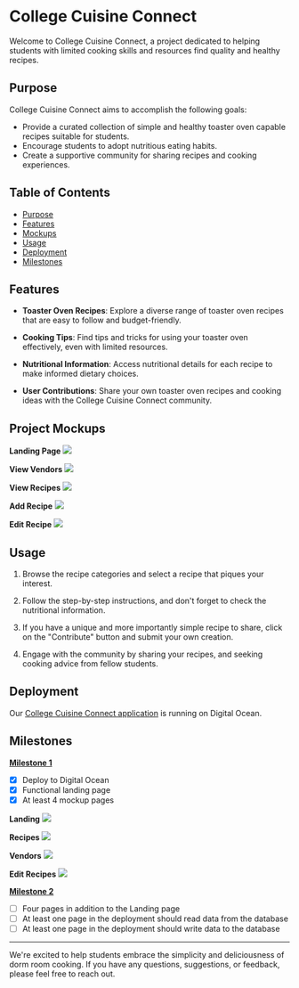 # College Cuisine Connect

Welcome to College Cuisine Connect, a project dedicated to helping students with limited cooking skills and resources find quality and healthy recipes.

## Purpose

College Cuisine Connect aims to accomplish the following goals:

- Provide a curated collection of simple and healthy toaster oven capable recipes suitable for students.
- Encourage students to adopt nutritious eating habits.
- Create a supportive community for sharing recipes and cooking experiences.

## Table of Contents

- [Purpose](#purpose)
- [Features](#features)
- [Mockups](#project-mockups)
- [Usage](#usage)
- [Deployment](#deployment)
- [Milestones](#milestones)

## Features

- **Toaster Oven Recipes**: Explore a diverse range of toaster oven recipes that are easy to follow and budget-friendly.

- **Cooking Tips**: Find tips and tricks for using your toaster oven effectively, even with limited resources.

- **Nutritional Information**: Access nutritional details for each recipe to make informed dietary choices.

- **User Contributions**: Share your own toaster oven recipes and cooking ideas with the College Cuisine Connect community.

## Project Mockups
**Landing Page**
<img src="/images/MockupCrop.png">

**View Vendors**
<img src="/images/ViewVendors.png">

**View Recipes**
<img src="/images/ViewRecipes.jpeg">

**Add Recipe**
<img src="/images/AddRecipe.jpeg">

**Edit Recipe**
<img src="/images/EditRecipe.jpeg">

## Usage

1. Browse the recipe categories and select a recipe that piques your interest.

2. Follow the step-by-step instructions, and don't forget to check the nutritional information.

3. If you have a unique and more importantly simple recipe to share, click on the "Contribute" button and submit your own creation.

4. Engage with the community by sharing your recipes, and seeking cooking advice from fellow students.

## Deployment
Our [College Cuisine Connect application](http://147.182.198.190/) is running on Digital Ocean.

## Milestones

[**Milestone 1**](https://github.com/orgs/es6-enthusiasts/projects/1)
- [x] Deploy to Digital Ocean
- [x] Functional landing page
- [x] At least 4 mockup pages

**Landing**
<img src="/images/m1_landing.png">

**Recipes**
<img src="/images/m1_recipes.png">

**Vendors**
<img src="/images/m1_vendors.png">

**Edit Recipes**
<img src="/images/m1_edit.png">

[**Milestone 2**](https://github.com/orgs/es6-enthusiasts/projects/4)
- [ ] Four pages in addition to the Landing page
- [ ] At least one page in the deployment should read data from the database
- [ ] At least one page in the deployment should write data to the database

---

We're excited to help students embrace the simplicity and deliciousness of dorm room cooking. If you have any questions, suggestions, or feedback, please feel free to reach out.

